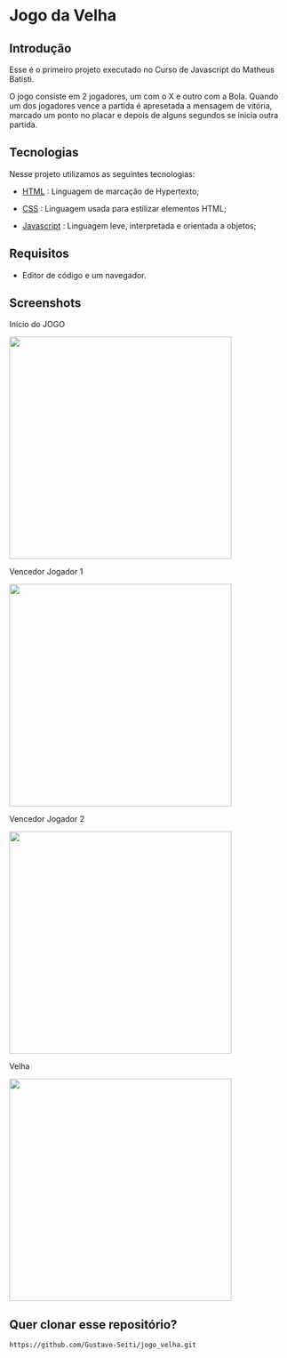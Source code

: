 

# Jogo da Velha 

## Introdução

Esse é o primeiro projeto executado no Curso de Javascript do Matheus Batisti.

O jogo consiste em 2 jogadores, um com o X e outro com a Bola. Quando um dos jogadores vence a partida é apresetada a mensagem de vitória, marcado um ponto no placar e depois de alguns segundos se inicia outra partida.


## Tecnologias

Nesse projeto utilizamos as seguintes tecnologias:


* [HTML](https://developer.mozilla.org/pt-BR/docs/Web/HTML/Element) : Linguagem de marcação de Hypertexto;

* [CSS](https://developer.mozilla.org/pt-BR/docs/Web/CSS) : Linguagem usada para estilizar elementos HTML;

* [Javascript](https://developer.mozilla.org/en-US/docs/Web/JavaScript) : Linguagem leve, interpretada e orientada a objetos;



## Requisitos

* Editor de código e um navegador.



## Screenshots

Início do JOGO

<img height = "400em" width = "400em" src="https://user-images.githubusercontent.com/78318961/154269580-e7207358-d716-46c1-be8a-4d8b117978dd.png">

Vencedor Jogador 1

<img height = "400em" width = "400em" src="https://user-images.githubusercontent.com/78318961/154269780-c728790d-57dd-4691-93e9-455ac058caef.png">

Vencedor Jogador 2

<img height = "400em" width = "400em" src="https://user-images.githubusercontent.com/78318961/154269881-57f044cc-36d8-428b-9edd-3abc4805c440.png">

Velha

<img height = "400em" width = "400em" src="https://user-images.githubusercontent.com/78318961/154270025-8133cc4f-9297-495b-a41b-1cf8cdfd91aa.png">

## Quer clonar esse repositório?

```sh
https://github.com/Gustavo-Seiti/jogo_velha.git

```





    

    

    

    


